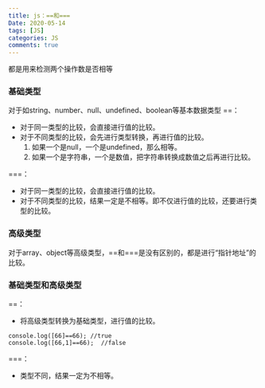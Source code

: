 ```yaml
---
title: js：==和===
Date: 2020-05-14
tags: [JS]
categories: JS
comments: true
---
```


都是用来检测两个操作数是否相等

### 基础类型
对于如string、number、null、undefined、boolean等基本数据类型
==：
- 对于同一类型的比较，会直接进行值的比较。
- 对于不同类型的比较，会先进行类型转换，再进行值的比较。
    1. 如果一个是null，一个是undefined，那么相等。
    2. 如果一个是字符串，一个是数值，把字符串转换成数值之后再进行比较。

===：
- 对于同一类型的比较，会直接进行值的比较。
- 对于不同类型的比较，结果一定是不相等。即不仅进行值的比较，还要进行类型的比较。

### 高级类型
对于array、object等高级类型，\==和===是没有区别的，都是进行“指针地址”的比较。

### 基础类型和高级类型
==：
- 将高级类型转换为基础类型，进行值的比较。

```
console.log([66]==66); //true
console.log([66,1]==66);  //false
```

===：
- 类型不同，结果一定为不相等。
